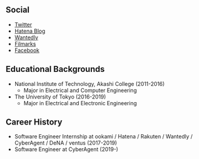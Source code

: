 ## Social

- [Twitter](https://twitter.com/rinchsan)
- [Hatena Blog](http://snowman-mh.hatenablog.com/)
- [Wantedly](https://www.wantedly.com/users/19601398)
- [Filmarks](https://filmarks.com/users/snowman_mh)
- [Facebook](https://www.facebook.com/mcdonalds.only)

## Educational Backgrounds

- National Institute of Technology, Akashi College (2011-2016)
  - Major in Electrical and Computer Engineering
- The University of Tokyo (2016-2019)
  - Major in Electrical and Electronic Engineering

## Career History

- Software Engineer Internship at ookami / Hatena / Rakuten / Wantedly / CyberAgent / DeNA / ventus (2017-2019)
- Software Engineer at CyberAgent (2019-)
